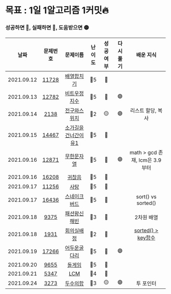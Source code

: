 # 목표 : 1일 1알고리즘 1커밋🔥

### 성공하면 🔵, 실패하면 🔴, 도움받으면 🟡

|    날짜    |                    문제번호                    |                           문제이름                           | 난이도 | 성공여부 | 다시풀기 |                               배운 지식                               |
| :--------: | :--------------------------------------------: | :----------------------------------------------------------: | :----: | :------: | :------: | :-------------------------------------------------------------------: |
| 2021.09.12 | [11728](https://www.acmicpc.net/problem/11728) |     [배열합치기](https://www.acmicpc.net/problem/11728)      |  🥈5   |    🔵    |          |                                                                       |
| 2021.09.13 | [12782](https://www.acmicpc.net/problem/12782) |    [비트우정지수](https://www.acmicpc.net/problem/12782)     |  🥈5   |    🔵    |    🟣    |                                                                       |
| 2021.09.14 |  [2138](https://www.acmicpc.net/problem/2138)  |     [전구와스위치](https://www.acmicpc.net/problem/2138)     |  🥈2   |    🟡    |    🟣    |                           리스트 할당, 복사                           |
| 2021.09.15 | [14467](https://www.acmicpc.net/problem/14467) | [소가길을건너간이유1](https://www.acmicpc.net/problem/14467) |  🥈5   |    🔵    |          |                                                                       |
| 2021.09.16 | [12871](https://www.acmicpc.net/problem/12871) |     [무한문자열](https://www.acmicpc.net/problem/12871)      |  🥈5   |    🔵    |    🟣    |                    math > gcd 존재, lcm은 3.9부터                     |
| 2021.09.16 | [16208](https://www.acmicpc.net/problem/16208) |       [귀찮음](https://www.acmicpc.net/problem/16208)        |  🥈5   |    🔵    |          |                                                                       |
| 2021.09.17 | [11256](https://www.acmicpc.net/problem/11256) |        [사탕](https://www.acmicpc.net/problem/11256)         |  🥈5   |    🔵    |          |                                                                       |
| 2021.09.17 | [16436](https://www.acmicpc.net/problem/16436) |    [스네이크버드](https://www.acmicpc.net/problem/16436)     |  🥈5   |    🔵    |          |                          sort() vs sorted()                           |
| 2021.09.18 |  [9375](https://www.acmicpc.net/problem/9375)  |     [패션왕신해빈](https://www.acmicpc.net/problem/9375)     |  🥈3   |    🔵    |          |                              2차원 배열                               |
| 2021.09.18 |  [1931](https://www.acmicpc.net/problem/1931)  |      [회의실배정](https://www.acmicpc.net/problem/1931)      |  🥈2   |    🔵    |          | [sorted() > key함수](https://docs.python.org/ko/3/howto/sorting.html) |
| 2021.09.19 | [17266](https://www.acmicpc.net/problem/17266) |    [어두운굴다리](https://www.acmicpc.net/problem/17266)     |  🥈5   |    🔵    |    🟣    |                                                                       |
| 2021.09.20 |  [9655](https://www.acmicpc.net/problem/9655)  |        [돌게임](https://www.acmicpc.net/problem/9655)        |  🥈5   |    🔵    |          |                                                                       |
| 2021.09.21 |  [5347](https://www.acmicpc.net/problem/5347)  |         [LCM](https://www.acmicpc.net/problem/5347)          |  🥈4   |    🔵    |          |                                                                       |
| 2021.09.24 |  [3273](https://www.acmicpc.net/problem/3273)  |       [두수의합](https://www.acmicpc.net/problem/3273)       |  🥈3   |    🟡    |    🟣    |                               투 포인터                               |
